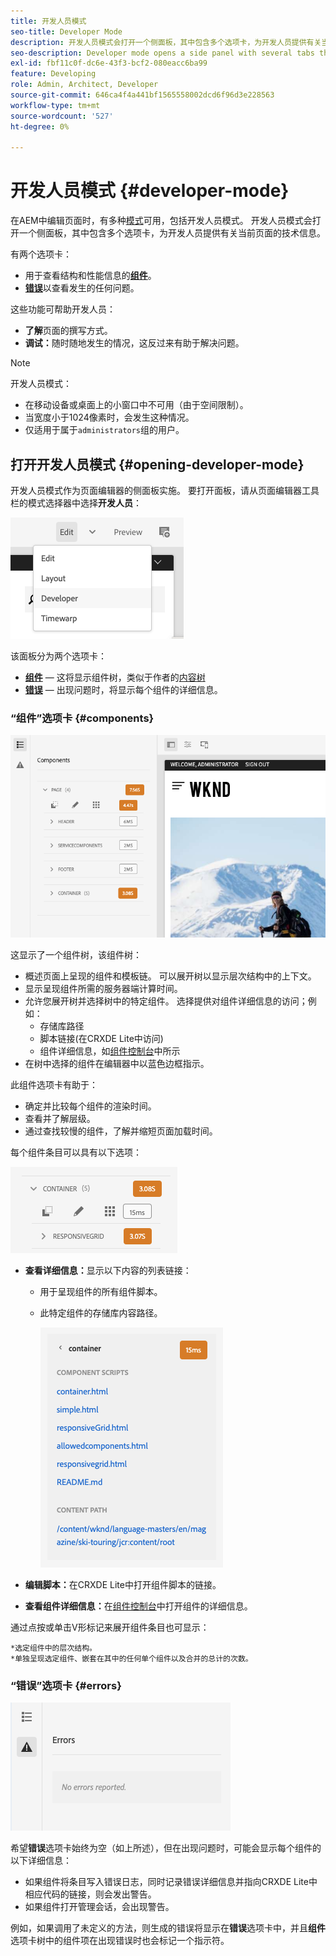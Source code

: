 ```yaml
---
title: 开发人员模式
seo-title: Developer Mode
description: 开发人员模式会打开一个侧面板，其中包含多个选项卡，为开发人员提供有关当前页面的信息
seo-description: Developer mode opens a side panel with several tabs that provide a developer with information about the current page
exl-id: fbf11c0f-dc6e-43f3-bcf2-080eacc6ba99
feature: Developing
role: Admin, Architect, Developer
source-git-commit: 646ca4f4a441bf1565558002dcd6f96d3e228563
workflow-type: tm+mt
source-wordcount: '527'
ht-degree: 0%

---
```


# 开发人员模式 {#developer-mode}

在AEM中编辑页面时，有多种[模式](/help/sites-cloud/authoring/sites-console/introduction.md#page-modes)可用，包括开发人员模式。 开发人员模式会打开一个侧面板，其中包含多个选项卡，为开发人员提供有关当前页面的技术信息。

有两个选项卡：

* 用于查看结构和性能信息的&#x200B;**[组件](#components)**。
* **[错误](#errors)**&#x200B;以查看发生的任何问题。

这些功能可帮助开发人员：

* **了解**&#x200B;页面的撰写方式。
* **调试：**&#x200B;随时随地发生的情况，这反过来有助于解决问题。

>[!NOTE]
>
>开发人员模式：
>
>* 在移动设备或桌面上的小窗口中不可用（由于空间限制）。
>  * 当宽度小于1024像素时，会发生这种情况。
>* 仅适用于属于`administrators`组的用户。

## 打开开发人员模式 {#opening-developer-mode}

开发人员模式作为页面编辑器的侧面板实施。 要打开面板，请从页面编辑器工具栏的模式选择器中选择&#x200B;**开发人员**：

![正在打开开发人员模式](assets/developer-mode.png)

该面板分为两个选项卡：

* **[组件](#components)** — 这将显示组件树，类似于作者的[内容树](/help/sites-cloud/authoring/page-editor/editor-side-panel.md#content-tree)
* **[错误](#errors)** — 出现问题时，将显示每个组件的详细信息。

### “组件”选项卡 {#components}

![组件选项卡](assets/developer-mode-components-tab.png)

这显示了一个组件树，该组件树：

* 概述页面上呈现的组件和模板链。 可以展开树以显示层次结构中的上下文。
* 显示呈现组件所需的服务器端计算时间。
* 允许您展开树并选择树中的特定组件。 选择提供对组件详细信息的访问；例如：
   * 存储库路径
   * 脚本链接(在CRXDE Lite中访问)
   * 组件详细信息，如[组件控制台](/help/sites-cloud/authoring/components-console.md)中所示
* 在树中选择的组件在编辑器中以蓝色边框指示。

此组件选项卡有助于：

* 确定并比较每个组件的渲染时间。
* 查看并了解层级。
* 通过查找较慢的组件，了解并缩短页面加载时间。

每个组件条目可以具有以下选项：

![开发人员模式组件示例](assets/developer-mode-component-example.png)

* **查看详细信息：**&#x200B;显示以下内容的列表链接：
   * 用于呈现组件的所有组件脚本。
   * 此特定组件的存储库内容路径。

     ![查看详细信息](assets/developer-mode-view-details.png)

* **编辑脚本：**&#x200B;在CRXDE Lite中打开组件脚本的链接。

* **查看组件详细信息：**&#x200B;在[组件控制台](/help/sites-cloud/authoring/components-console.md)中打开组件的详细信息。

通过点按或单击V形标记来展开组件条目也可显示：

    *选定组件中的层次结构。
    *单独呈现选定组件、嵌套在其中的任何单个组件以及合并的总计的次数。

### “错误”选项卡 {#errors}

![错误选项卡](assets/developer-mode-errors-tab.png)

希望&#x200B;**错误**&#x200B;选项卡始终为空（如上所述），但在出现问题时，可能会显示每个组件的以下详细信息：

* 如果组件将条目写入错误日志，同时记录错误详细信息并指向CRXDE Lite中相应代码的链接，则会发出警告。
* 如果组件打开管理会话，会出现警告。

例如，如果调用了未定义的方法，则生成的错误将显示在&#x200B;**错误**&#x200B;选项卡中，并且&#x200B;**组件**&#x200B;选项卡树中的组件项在出现错误时也会标记一个指示符。
